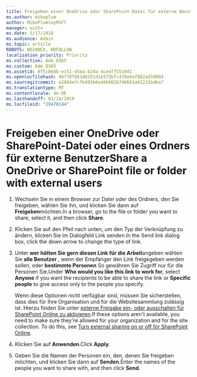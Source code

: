 ```yaml
---
title: Freigeben einer OneDrive oder SharePoint-Datei für externe Benutzer
ms.author: mikeplum
author: MikePlumleyMSFT
manager: scotv
ms.date: 5/17/2018
ms.audience: Admin
ms.topic: article
ROBOTS: NOINDEX, NOFOLLOW
localization_priority: Priority
ms.collection: Adm_O365
ms.custom: Adm_O365
ms.assetid: 8f5c866b-ec51-45ea-b2da-4ce4ff551041
ms.openlocfilehash: 46778fb6146251d1e5f5bfc476ebaf882ad19904
ms.sourcegitcommit: e2864efcfb493b6e46b662b746661a61232bdba7
ms.translationtype: MT
ms.contentlocale: de-DE
ms.lasthandoff: 01/24/2019
ms.locfileid: "29470144"
---
```

# <a name="share-a-onedrive-or-sharepoint-file-or-folder-with-external-users"></a><span data-ttu-id="56edd-102">Freigeben einer OneDrive oder SharePoint-Datei oder eines Ordners für externe Benutzer</span><span class="sxs-lookup"><span data-stu-id="56edd-102">Share a OneDrive or SharePoint file or folder with external users</span></span>

1. <span data-ttu-id="56edd-103">Wechseln Sie in einem Browser zur Datei oder des Ordners, den Sie freigeben, wählen Sie ihn, und klicken Sie dann auf **Freigeben**möchten.</span><span class="sxs-lookup"><span data-stu-id="56edd-103">In a browser, go to the file or folder you want to share, select it, and then click **Share**.</span></span>
    
2. <span data-ttu-id="56edd-104">Klicken Sie auf den Pfeil nach unten, um den Typ der Verknüpfung zu ändern, klicken Sie im Dialogfeld Link senden.</span><span class="sxs-lookup"><span data-stu-id="56edd-104">In the Send link dialog box, click the down arrow to change the type of link.</span></span>
    
3. <span data-ttu-id="56edd-105">Unter **wer hätten Sie gern diesen Link für die Arbeit**angeben wählen Sie **alle Benutzer** , wenn der Empfänger den Link freigegeben werden sollen, oder **bestimmte Personen** So gewähren Sie Zugriff nur für die Personen Sie.</span><span class="sxs-lookup"><span data-stu-id="56edd-105">Under **Who would you like this link to work for**, select **Anyone** if you want the recipients to be able to share the link or **Specific people** to give access only to the people you specify.</span></span> 
    
    <span data-ttu-id="56edd-p101">Wenn diese Optionen nicht verfügbar sind, müssen Sie sicherstellen, dass dies für Ihre Organisation und für die Websitesammlung zulässig ist. Hierzu finden Sie unter [externe Freigabe ein- oder ausschalten für SharePoint Online zu aktivieren](https://go.microsoft.com/fwlink/?linkid=866426).</span><span class="sxs-lookup"><span data-stu-id="56edd-p101">If these options aren't available, you need to make sure they're allowed for your organization and for the site collection. To do this, see [Turn external sharing on or off for SharePoint Online](https://go.microsoft.com/fwlink/?linkid=866426).</span></span>
    
4. <span data-ttu-id="56edd-108">Klicken Sie auf **Anwenden**.</span><span class="sxs-lookup"><span data-stu-id="56edd-108">Click **Apply**.</span></span>
    
5. <span data-ttu-id="56edd-109">Geben Sie die Namen der Personen ein, den, denen Sie freigeben möchten, und klicken Sie dann auf **Senden**.</span><span class="sxs-lookup"><span data-stu-id="56edd-109">Enter the names of the people you want to share with, and then click **Send**.</span></span>
    

